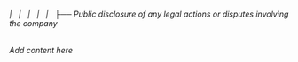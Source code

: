 ###### |   |   |   |   |   ├── Public disclosure of any legal actions or disputes involving the company

*Add content here*